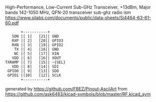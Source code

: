 High-Performance, Low-Current Sub-GHz Transceiver, +13dBm, Major bands 142-1050 MHz, QFN-20
transceiver sub-ghz radio ism
https://www.silabs.com/documents/public/data-sheets/Si4464-63-61-60.pdf


	       +-----------+
	   SDN |[ 1]   [21]| GND
	   RXP |[ 2]   [20]| GPIO3
	   RXN |[ 3]   [19]| GPIO2
	    TX |[ 4]   [18]| GND
	    NC |[ 5]   [17]| XIN
	   VDD |[ 6]   [16]| XOUT
	TXRAMP |[ 7]   [15]| ~{SEL}
	   VDD |[ 8]   [14]| SDI
	 GPIO0 |[ 9]   [13]| SDO
	 GPIO1 |[10]   [12]| SCLK
	       +-----------+


generated by https://github.com/FBEZ/Pinout-AsciiArt from https://github.com/ask6483/kicad-symbols/blob/master/RF.kicad_sym